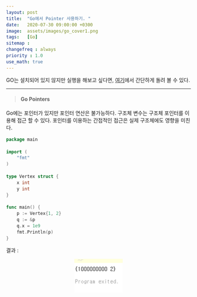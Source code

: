 ```yaml
---
layout: post
title:  "Go에서 Pointer 사용하기. "
date:   2020-07-30 09:00:00 +0300
image:  assets/images/go_cover1.png
tags:   [Go]
sitemap : 
changefreq : always
priority : 1.0
use_math: true
---
```



GO는 설치되어 있지 않지만 실행을 해보고 싶다면, [여기](https://tour.golang.org/methods/20)에서 간단하게 돌려 볼 수 있다.

-------

> #### Go Pointers

Go에는 포인터가 있지만 포인터 연산은 불가능하다. 구조체 변수는 구조체 포인터를 이용해 접근 할 수 있다. 포인터를 이용하는 간접적인 접근은 실제 구조체에도 영향을 미친다. 


```go
package main

import (
	"fmt"
)

type Vertex struct {
	x int
	y int
}

func main() {
	p := Vertex{1, 2}
	q := &p
	q.x = 1e9
	fmt.Println(p)
}

```

결과 : 

<center><img src="../assets/images/go6.png" ></center>